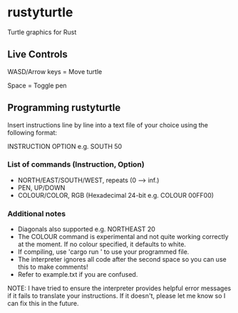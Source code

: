 # rustyturtle
Turtle graphics for Rust

## Live Controls
WASD/Arrow keys = Move turtle


Space = Toggle pen

## Programming rustyturtle
Insert instructions line by line into a text file of your choice using the following format:


INSTRUCTION OPTION e.g. SOUTH 50

### List of commands (Instruction, Option)
- NORTH/EAST/SOUTH/WEST, repeats (0 --> inf.)
- PEN, UP/DOWN
- COLOUR/COLOR, RGB (Hexadecimal 24-bit e.g. COLOUR 00FF00)


### Additional notes 
- Diagonals also supported e.g. NORTHEAST 20
- The COLOUR command is experimental and not quite working correctly at the moment. If no colour specified, it defaults to white.
- If compiling, use 'cargo run <filename>' to use your programmed file.
- The interpreter ignores all code after the second space so you can use this to make comments!
- Refer to example.txt if you are confused.


NOTE: I have tried to ensure the interpreter provides helpful error messages if it fails to translate your instructions. If it doesn't, please 
let me know so I can fix this in the future.